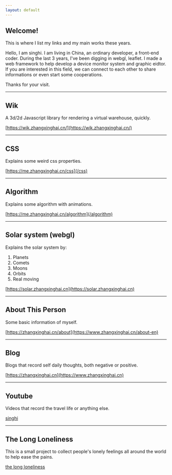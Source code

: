 ```yaml
---
layout: default
---
```


## Welcome!

This is where I list my links and my main works these years.

Hello, I am singhi. I am living in China, an ordinary developer, a front-end coder. During the last 3 years, I've been digging in webgl, leaflet. I made a web framework to help develop a device monitor system and graphic eidtor. If you are interested in this field, we can connect to each other to share informations or even start some cooperations.

Thanks for your visit.

---

## Wik

A 3d/2d Javascript library for rendering a virtual warehouse, quickly.

[https://wik.zhangxinghai.cn/](https://wik.zhangxinghai.cn/)

---

## CSS

Explains some weird css properties.

[https://me.zhangxinghai.cn/css](/css)

---

## Algorithm

Explains some algorithm with animations.

[https://me.zhangxinghai.cn/algorithm](/algorithm)

---

## Solar system (webgl)

Explains the solar system by:

1. Planets
2. Comets
3. Moons
4. Orbits
5. Real moving

[https://solar.zhangxinghai.cn](https://solar.zhangxinghai.cn)

---

## About This Person

Some basic information of myself.

[https://zhangxinghai.cn/about](https://www.zhangxinghai.cn/about-en)

---

## Blog

Blogs that record self daily thoughts, both negative or positive.

[https://zhangxinghai.cn](https://www.zhangxinghai.cn)

---

## Youtube

Videos that record the travel life or anything else.

[singhi](https://www.youtube.com/channel/UCOvEajUHgigi_lO3wKgpJvw)

---

## The Long Loneliness

This is a small project to collect people's lonely feelings all around the world to help ease the pains.

[the long loneliness](https://www.longloneliness.com)
